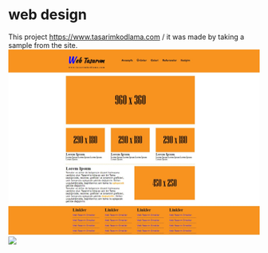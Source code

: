 # web design

This project https://www.tasarimkodlama.com / it was made by taking a sample from the site.
<img src="website-ornek.jpg">
![](http://url/to/website-ornek.jpg)